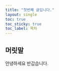 ```yaml
---
title: "첫번째 글입니다."
layout: single
toc: true
toc_sticky: true
toc_label: 목차
---
```


## 머릿말

안녕하세요 반갑습니다.
